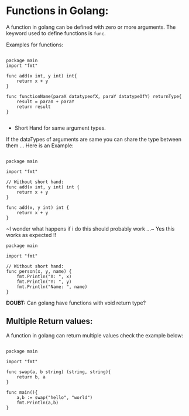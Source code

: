 # Functions in Golang: 

A function in golang can be defined with zero or more arguments. The keyword used to define functions is `func`.

Examples for functions: 

``` golang 

package main 
import "fmt"

func add(x int, y int) int{
	return x + y
}

func functionName(paraX datatypeofX, paraY datatypeOfY) returnType{
	result = paraX + paraY 
	return result
}


```

* Short Hand for same argument types. 

If the dataTypes of arguments are same you can share the type between them ... Here is an Example: 

``` golang

package main

import "fmt"

// Without short hand:
func add(x int, y int) int {
	return x + y
}

func add(x, y int) int {
	return x + y
}

```

~I wonder what happens if i do this should probably work ...~
Yes this works as expected !!


```
package main

import "fmt"

// Without short hand:
func person(x, y, name) {
	fmt.Println("X: ", x) 
	fmt.Println("Y: ", y) 
	fmt.Println("Name: ", name) 
}

```
**DOUBT:** Can golang have functions with void return type?


## Multiple Return values: 

A function in golang can return multiple values check the example below:

``` golang

package main 

import "fmt"

func swap(a, b string) (string, string){
	return b, a
}

func main(){
	a,b := swap("hello", "world")
	fmt.Println(a,b)
}

```

